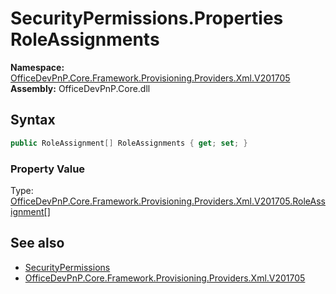 # SecurityPermissions.Properties RoleAssignments
  

**Namespace:** [OfficeDevPnP.Core.Framework.Provisioning.Providers.Xml.V201705](OfficeDevPnP.Core.Framework.Provisioning.Providers.Xml.V201705.md)  
**Assembly:** OfficeDevPnP.Core.dll  
## Syntax
```C#
public RoleAssignment[] RoleAssignments { get; set; }
```

### Property Value
Type: [OfficeDevPnP.Core.Framework.Provisioning.Providers.Xml.V201705.RoleAssignment[]](OfficeDevPnP.Core.Framework.Provisioning.Providers.Xml.V201705.RoleAssignment.md)  

## See also
- [SecurityPermissions](OfficeDevPnP.Core.Framework.Provisioning.Providers.Xml.V201705.SecurityPermissions.md) 
- [OfficeDevPnP.Core.Framework.Provisioning.Providers.Xml.V201705](OfficeDevPnP.Core.Framework.Provisioning.Providers.Xml.V201705.md) 
